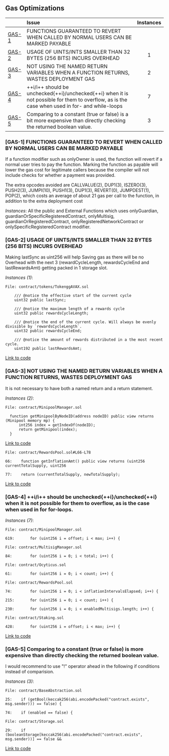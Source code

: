 ## Gas Optimizations


| |Issue|Instances|
|-|:-|:-:|
| [GAS-1](#GAS-1) | FUNCTIONS GUARANTEED TO REVERT WHEN CALLED BY NORMAL USERS CAN BE MARKED PAYABLE
| [GAS-2](#GAS-2) | USAGE OF UINTS/INTS SMALLER THAN 32 BYTES (256 BITS) INCURS OVERHEAD | 1 |
| [GAS-3](#GAS-3) | NOT USING THE NAMED RETURN VARIABLES WHEN A FUNCTION RETURNS, WASTES DEPLOYMENT GAS | 2 |
| [GAS-4](#GAS-4) | ++i/i++ should be unchecked{++i}/unchecked{++i} when it is not possible for them to overflow, as is the case when used in for- and while-loops | 7 |
| [GAS-5](#GAS-5) | Comparing to a constant (true or false) is a bit more expensive than directly checking the returned boolean value. | 3 |

###  [GAS-1] FUNCTIONS GUARANTEED TO REVERT WHEN CALLED BY NORMAL USERS CAN BE MARKED PAYABLE

If a function modifier such as onlyOwner is used, the function will revert if a normal user tries to pay the function. Marking the function as payable will lower the gas cost for legitimate callers because the compiler will not include checks for whether a payment was provided. 

The extra opcodes avoided are CALLVALUE(2), DUP1(3), ISZERO(3), PUSH2(3), JUMPI(10), PUSH1(3), DUP1(3), REVERT(0), JUMPDEST(1), POP(2), which costs an average of about 21 gas per call to the function, in addition to the extra deployment cost


*Instances*:
All the public and External Functions which uses onlyGuardian, guardianOrSpecificRegisteredContract, onlyMultisig, guardianOrRegisteredContract, onlyRegisteredNetworkContract or onlySpecificRegisteredContract modifier.

###  [GAS-2] USAGE OF UINTS/INTS SMALLER THAN 32 BYTES (256 BITS) INCURS OVERHEAD

Making lastSync as uint256 will help Saving gas as there will be no Overhead with the next 3 (rewardCycleLength, rewardsCycleEnd and lastRewardsAmt) getting packed in 1 storage slot.


*Instances (1)*:
```solidity
File: contract/tokens/TokenggAVAX.sol

	/// @notice the effective start of the current cycle
	uint32 public lastSync;

	/// @notice the maximum length of a rewards cycle
	uint32 public rewardsCycleLength;

	/// @notice the end of the current cycle. Will always be evenly divisible by `rewardsCycleLength`.
	uint32 public rewardsCycleEnd;

	/// @notice the amount of rewards distributed in a the most recent cycle.
	uint192 public lastRewardsAmt;

```
[Link to code](https://github.com/code-423n4/2022-12-gogopool/blob/main/contracts/contract/tokens/TokenggAVAX.sol#L40-L50)

###  [GAS-3] NOT USING THE NAMED RETURN VARIABLES WHEN A FUNCTION RETURNS, WASTES DEPLOYMENT GAS

It is not necessary to have both a named return and a return statement.

*Instances (2)*:
```solidity
File: contract/MinipoolManager.sol

  function getMinipoolByNodeID(address nodeID) public view returns (Minipool memory mp) {
      int256 index = getIndexOf(nodeID);
      return getMinipool(index);
  }

```
[Link to code](https://github.com/code-423n4/2022-12-gogopool/blob/main/contracts/contract/MinipoolManager.sol#L572-L575)

```solidity
File: contract/RewardsPool.sol#L66-L78

66:    function getInflationAmt() public view returns (uint256 currentTotalSupply, uint256 

77:    return (currentTotalSupply, newTotalSupply);

```
[Link to code](https://github.com/code-423n4/2022-12-gogopool/blob/main/contracts/contract/RewardsPool.sol#L66-L78)

### [GAS-4] ++i/i++ should be unchecked{++i}/unchecked{++i} when it is not possible for them to overflow, as is the case when used in for for-loops.

*Instances (7)*:
```solidity
File: contract/MinipoolManager.sol

619:       for (uint256 i = offset; i < max; i++) {

File: contract/MultisigManager.sol

84:        for (uint256 i = 0; i < total; i++) {

File: contract/Ocyticus.sol

61:        for (uint256 i = 0; i < count; i++) {

File: contract/RewardsPool.sol

74:        for (uint256 i = 0; i < inflationIntervalsElapsed; i++) {

215:       for (uint256 i = 0; i < count; i++) {

230:       for (uint256 i = 0; i < enabledMultisigs.length; i++) {

File: contract/Staking.sol

428:       for (uint256 i = offset; i < max; i++) {

```
[Link to code](https://github.com/code-423n4/2022-12-gogopool/blob/main/contracts/contract/)


### [GAS-5] Comparing to a constant (true or false) is more expensive than directly checking the returned boolean value.

I would recommend to use "!" operator ahead in the following if conditions instead of comparision.

*Instances (3)*:
```solidity
File: contract/BaseAbstraction.sol

25:    if (getBool(keccak256(abi.encodePacked("contract.exists", msg.sender))) == false) {

74:    if (enabled == false) {

File: contract/Storage.sol

29:    if (booleanStorage[keccak256(abi.encodePacked("contract.exists", msg.sender))] == false &&

```
[Link to code](https://github.com/code-423n4/2022-12-gogopool/blob/main/contracts/contract/MinipoolManager.sol#L572-L575)
